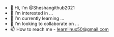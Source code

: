 - 👋 Hi, I’m @Sheshangithub2021
- 👀 I’m interested in ...
- 🌱 I’m currently learning ...
- 💞️ I’m looking to collaborate on ...
- 📫 How to reach me - learnlinux50@gmail.com

<!---
Sheshangithub2021/Sheshangithub2021 is a ✨ special ✨ repository because its `README.md` (this file) appears on your GitHub profile.
You can click the Preview link to take a look at your changes.
--->
